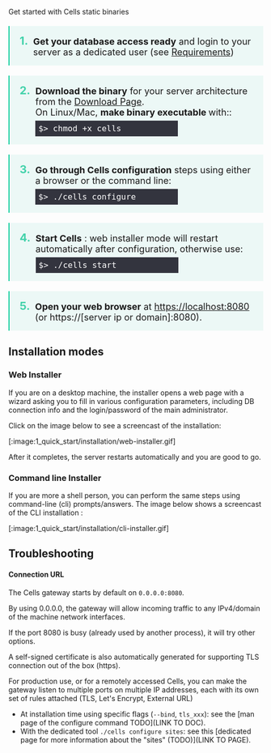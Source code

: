 Get started with Cells static binaries

<ol class="install-steps">
<li><p><strong>Get your database access ready</strong> and login to your server as a dedicated user (see <a href="./requirements'">Requirements</a>)</p></li>
<li><p><strong>Download the binary</strong> for your server architecture from the <a href="/en/download">Download Page</a>. 
    <br>On Linux/Mac, <strong>make binary executable </strong> with::<br> <code>$&gt; chmod +x cells</code></p></li>
<li><p><strong>Go through Cells configuration</strong> steps using either a browser or the command line:<br>
    <code>$&gt; ./cells configure</code></p></li>
<li><p><strong>Start Cells</strong> : web installer mode will restart automatically after configuration, otherwise use:
    <code>$&gt; ./cells start</code></p></li>
<li><p><strong>Open your web browser</strong> at <a href="https://localhost:8080">https://localhost:8080</a>
    <br> (or https://[server ip or domain]:8080).</p></li>
</ol>

<style type="text/css">
ol.install-steps {
  padding-left: 0 !important;
  list-style: none;
  counter-reset: my-awesome-counter;
  padding: 0;
  margin:0;
}
ol.install-steps li {
  counter-increment: my-awesome-counter;
  border-left: 2px solid #08cc99;
  display:flex;
  align-items: baseline;
  background-color: #ecf8f6;
  padding: 16px 20px;
  margin: 20px 0 !important;
}

ol.install-steps li::before {
  content: counter(my-awesome-counter) ". ";
  color: #44d2ab;
  font-weight: bold;
  margin-right: 10px;
  font-size: 22px;
}


ol.install-steps li p {
  display: inline;
  margin: 0 !important;
  font-size: 18px !important;
}

ol.install-steps li code {
    font-size: 16px !important;
    display: block;
    margin: 0px 0 !important;
    padding: 6px !important;
    background-color: rgb(42 42 53 / 95%) !important;
    color: white !important;
    width: 270px;
    margin-top: 6px !important;
}

</style>

## Installation modes

### Web Installer

If you are on a desktop machine, the installer opens a web page with a wizard asking you to fill in various configuration parameters, including DB connection info and the login/password of the main administrator.

Click on the image below to see a screencast of the installation:

[:image:1_quick_start/installation/web-installer.gif]

After it completes, the server restarts automatically and you are good to go.

### Command line Installer

If you are more a shell person, you can perform the same steps using command-line (cli) prompts/answers. 
The image below shows a screencast of the CLI installation :

[:image:1_quick_start/installation/cli-installer.gif]



## Troubleshooting

#### Connection URL 

The Cells gateway starts by default on `0.0.0.0:8080`.

By using 0.0.0.0, the gateway will allow incoming traffic to any IPv4/domain of the machine network interfaces.

If the port 8080 is busy (already used by another process), it will try other options.

A self-signed certificate is also automatically generated for supporting TLS connection out of the box (https).

For production use, or for a remotely accessed Cells, you can make the gateway listen to multiple ports on multiple IP addresses,
each with its own set of rules attached (TLS, Let's Encrypt, External URL)

 - At installation time using specific flags (`--bind`, `tls_xxx`): see the [man page of the configure command TODO](LINK TO DOC). 
 - With the dedicated tool `./cells configure sites`: see this [dedicated page for more information about the "sites" (TODO)](LINK TO PAGE).